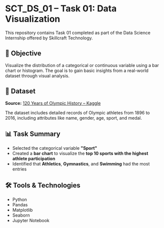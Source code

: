 # SCT_DS_01 – Task 01: Data Visualization

This repository contains Task 01 completed as part of the Data Science Internship offered by Skillcraft Technology.

## 📌 Objective
Visualize the distribution of a categorical or continuous variable using a bar chart or histogram. The goal is to gain basic insights from a real-world dataset through visual analysis.

## 📁 Dataset
**Source:** [120 Years of Olympic History – Kaggle](https://www.kaggle.com/datasets/heesoo37/120-years-of-olympic-history-athletes-and-results)

The dataset includes detailed records of Olympic athletes from 1896 to 2016, including attributes like name, gender, age, sport, and medal.

## 📊 Task Summary
- Selected the categorical variable **"Sport"**
- Created a **bar chart** to visualize the **top 10 sports with the highest athlete participation**
- Identified that **Athletics**, **Gymnastics**, and **Swimming** had the most entries

## 🛠 Tools & Technologies
- Python
- Pandas
- Matplotlib
- Seaborn
- Jupyter Notebook


